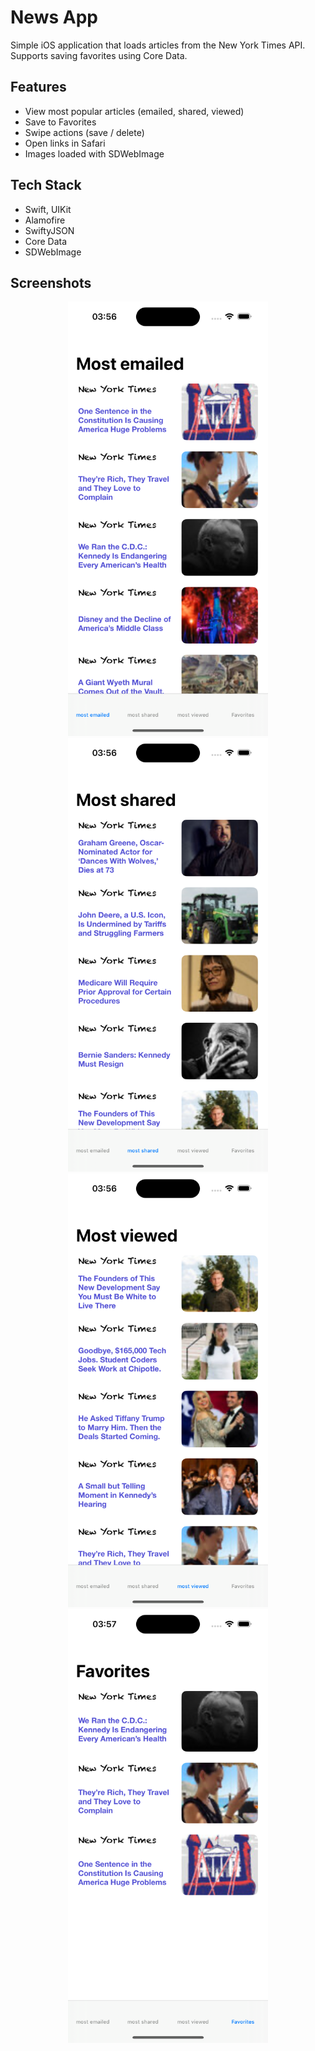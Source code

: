 # News App

Simple iOS application that loads articles from the New York Times API.  
Supports saving favorites using Core Data.

## Features
- View most popular articles (emailed, shared, viewed)
- Save to Favorites
- Swipe actions (save / delete)
- Open links in Safari
- Images loaded with SDWebImage

## Tech Stack
- Swift, UIKit
- Alamofire
- SwiftyJSON
- Core Data
- SDWebImage

## Screenshots
<p align="center">
  <img src="Screenshots/Simulator%20Screenshot%20-%20iPhone%2016%20-%202025-09-10%20at%2003.56.39.png" width="320">
  <img src="Screenshots/Simulator%20Screenshot%20-%20iPhone%2016%20-%202025-09-10%20at%2003.56.51.png" width="320">
  <img src="Screenshots/Simulator%20Screenshot%20-%20iPhone%2016%20-%202025-09-10%20at%2003.56.55.png" width="320">
  <img src="Screenshots/Simulator%20Screenshot%20-%20iPhone%2016%20-%202025-09-10%20at%2003.57.00.png" width="320">
</p>
